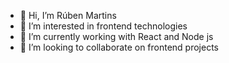 - 👋 Hi, I’m Rúben Martins
- 👀 I’m interested in frontend technologies
- 🌱 I’m currently working with React and Node js
- 💞️ I’m looking to collaborate on frontend projects

<!---
- 📫 How to reach me rubenmartins463@gmail.com
--->
<!---
rubenmartins21/rubenmartins21 is a ✨ special ✨ repository because its `README.md` (this file) appears on your GitHub profile.
You can click the Preview link to take a look at your changes.
--->
